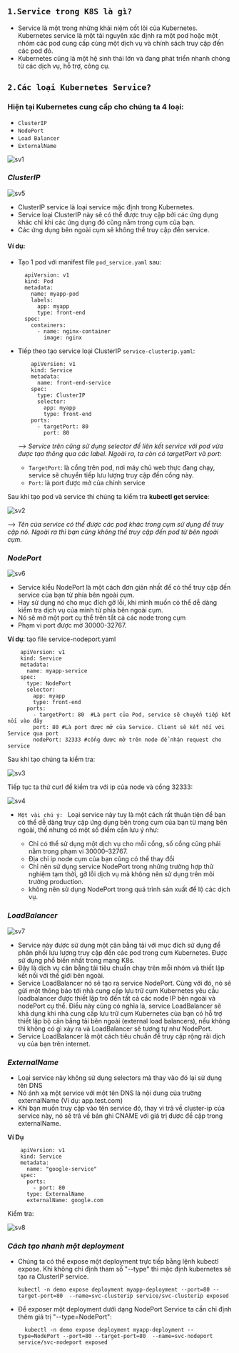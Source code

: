 ## `1.Service trong K8S là gì?`

- Service là một trong những khái niệm cốt lõi của Kubernetes. Kubernetes service là một tài nguyên xác định ra một pod hoặc một nhóm các pod cung cấp cùng một dịch vụ và chính sách truy cập đến các pod đó.
- Kubernetes cũng là một hệ sinh thái lớn và đang phát triển nhanh chóng từ các dịch vụ, hỗ trợ, công cụ.

## `2.Các loại Kubernetes Service?`

### Hiện tại Kubernetes cung cấp cho chúng ta 4 loại:

- `ClusterIP`
- `NodePort`
- `Load Balancer`
- `ExternalName`

![sv1](../../image/sv1.png)

### _ClusterIP_

![sv5](../../image/sv5.png)

- ClusterIP service là loại service mặc định trong Kubernetes.
- Service loại ClusterIP này sẽ có thể được truy cập bởi các ứng dụng khác chỉ khi các ứng dụng đó cũng nằm trong cụm của bạn.
- Các ứng dụng bên ngoài cụm sẽ không thể truy cập đến service.

#### Ví dụ:

- Tạo 1 pod với manifest file `pod_service.yaml` sau:

        apiVersion: v1
        kind: Pod
        metadata:
          name: myapp-pod
          labels:
            app: myapp
            type: front-end
        spec:
          containers:
            - name: nginx-container
              image: nginx

- Tiếp theo tạo service loại ClusterIP `service-clusterip.yaml`:

          apiVersion: v1
          kind: Service
          metadata:
            name: front-end-service
          spec:
            type: ClusterIP
            selector:
              app: myapp
              type: front-end
          ports:
            - targetPort: 80
              port: 80

  --> _Service trên cũng sử dụng selector để liên kết service với pod vừa được tạo thông qua các label. Ngoài ra, ta còn có targetPort và port_:

  - `TargetPort`: là cổng trên pod, nơi máy chủ web thực đang chạy, service sẽ chuyển tiếp lưu lượng truy cập đến cổng này.

  * `Port`: là port được mở của chính service

Sau khi tạo pod và service thì chúng ta kiểm tra **kubectl get service**:

![sv2](../../image/sv2.png)

--> _Tên của service có thể được các pod khác trong cụm sử dụng để truy cập nó. Ngoài ra thì bạn cũng không thể truy cập đến pod từ bên ngoài cụm._

### _NodePort_

![sv6](../../image/sv6.png)

- Service kiểu NodePort là một cách đơn giản nhất để có thể truy cập đến service của bạn từ phía bên ngoài cụm.
- Hay sử dụng nó cho mục đích gỡ lỗi, khi mình muốn có thể dễ dàng kiểm tra dịch vụ của mình từ phía bên ngoài cụm.
- Nó sẽ mở một port cụ thể trên tất cả các node trong cụm
- Phạm vi port được mở 30000-32767.

**Ví dụ**: tạo file service-nodeport.yaml

        apiVersion: v1
        kind: Service
        metadata:
          name: myapp-service
        spec:
          type: NodePort
          selector:
            app: myapp
            type: front-end
          ports:
            - targetPort: 80  #Là port của Pod, service sẽ chuyển tiếp kết nối vào đây
            port: 80 #Là port được mở của Service. Client sẽ kết nối với Service qua port
            nodePort: 32333 #cổng được mở trên node để nhận request cho service

Sau khi tạo chúng ta kiểm tra:

![sv3](../../image/sv3.png)

Tiếp tục ta thử curl để kiểm tra với ip của node và cổng 32333:

![sv4](../../image/sv4.png)

- `Một vài chú ý: `
  Loại service này tuy là một cách rất thuận tiện để bạn có thể dễ dàng truy cập ứng dụng bên trong cụm của bạn từ mạng bên ngoài, thế nhưng có một số điểm cần lưu ý như:

  - Chỉ có thể sử dụng một dịch vụ cho mỗi cổng, số cổng cũng phải nằm trong phạm vi 30000–32767.
  - Địa chỉ ip node cụm của bạn cũng có thể thay đổi
  - Chỉ nên sử dụng service NodePort trong những trường hợp thử nghiệm tạm thời, gỡ lỗi dịch vụ mà không nên sử dụng trên môi trường production.
  - không nên sử dụng NodePort trong quá trình sản xuất để lộ các dịch vụ.

### _LoadBalancer_

![sv7](../../image/sv7.png)

- Service này được sử dụng một cân bằng tải với mục đích sử dụng để phân phối lưu lượng truy cập đến các pod trong cụm Kubernetes. Được sử dụng phổ biến nhất trong mạng K8s.
- Đây là dịch vụ cân bằng tải tiêu chuẩn chạy trên mỗi nhóm và thiết lập kết nối với thế giới bên ngoài.
- Service LoadBalancer nó sẽ tạo ra service NodePort. Cùng với đó, nó sẽ gửi một thông báo tới nhà cung cấp lưu trữ cụm Kubernetes yêu cầu loadbalancer được thiết lập trỏ đến tất cả các node IP bên ngoài và nodePort cụ thể. Điều này cũng có nghĩa là, service LoadBalancer sẽ khả dụng khi nhà cung cấp lưu trữ cụm Kubernetes của bạn có hỗ trợ thiết lập bộ cân bằng tải bên ngoài (external load balancers), nếu không thì không có gì xảy ra và LoadBalancer sẽ tương tự như NodePort.
- Service LoadBalancer là một cách tiêu chuẩn để truy cập rộng rãi dịch vụ của bạn trên internet.

### _ExternalName_

- Loại service này không sử dụng selectors mà thay vào đó lại sử dụng tên DNS
- Nó ánh xạ một service với một tên DNS là nội dung của trường externalName (Ví dụ: app.test.com)
- Khi bạn muốn truy cập vào tên service đó, thay vì trả về cluster-ip của service này, nó sẽ trả về bản ghi CNAME với giá trị được đề cập trong externalName.

**Ví Dụ**

        apiVersion: v1
        kind: Service
        metadata:
          name: "google-service"
        spec:
          ports:
            - port: 80
          type: ExternalName
          externalName: google.com

Kiểm tra:

![sv8](../../image/sv8.png)

### _Cách tạo nhanh một deployment_

- Chúng ta có thể expose một deployment trực tiếp bằng lệnh kubectl expose. Khi không chỉ định tham số "--type" thì mặc định kubernetes sẽ tạo ra ClusterIP service.

      kubectl -n demo expose deployment myapp-deployment --port=80 --target-port=80  --name=svc-clusterip service/svc-clusterip exposed

- Để exposer một deployment dưới dạng NodePort Service ta cần chỉ định thêm giá trị "--type=NodePort":

        kubectl -n demo expose deployment myapp-deployment --type=NodePort --port=80 --target-port=80  --name=svc-nodeport service/svc-nodeport exposed
